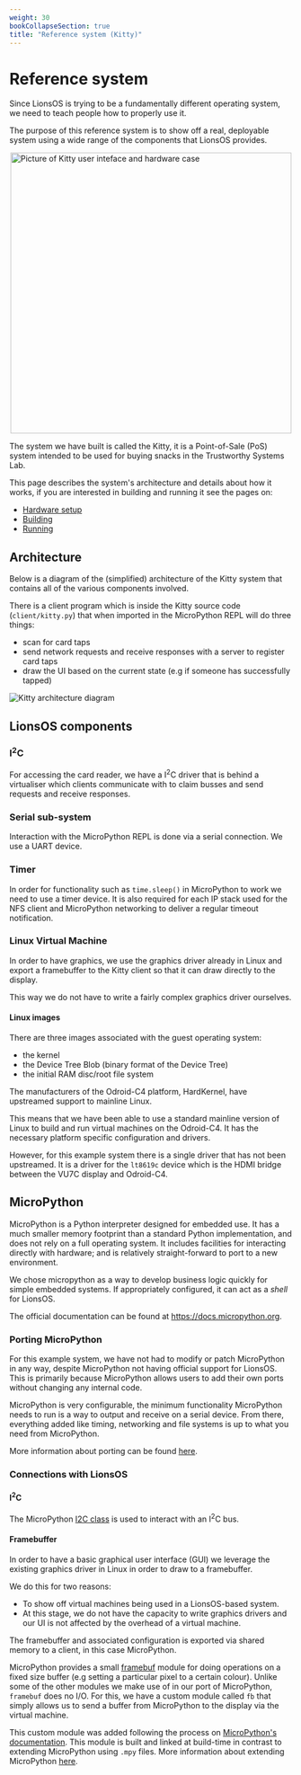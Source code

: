 ```yaml
---
weight: 30
bookCollapseSection: true
title: "Reference system (Kitty)"
---
```


# Reference system

Since LionsOS is trying to be a fundamentally different operating system,
we need to teach people how to properly use it.

The purpose of this reference system is to show off a real, deployable
system using a wide range of the components that LionsOS provides.

<!-- TODO: use a better picture -->
<img style="display: block; margin-left: auto; margin-right: auto" src="/kitty_case.jpg" alt="Picture of Kitty user inteface and hardware case" width="500"/>

The system we have built is called the Kitty, it is a Point-of-Sale (PoS)
system intended to be used for buying snacks in the Trustworthy Systems
Lab.

This page describes the system's architecture and details about how it works,
if you are interested in building and running it see the pages on:
* [Hardware setup](./hardware)
* [Building](./building)
* [Running](./running)

## Architecture

Below is a diagram of the (simplified) architecture of the Kitty system that contains
all of the various components involved.

There is a client program which is inside the Kitty source code (`client/kitty.py`) that
when imported in the MicroPython REPL will do three things:
* scan for card taps
* send network requests and receive responses with a server to register card taps
* draw the UI based on the current state (e.g if someone has successfully tapped)

![Kitty architecture diagram](/kitty_architecture.svg)

## LionsOS components

<!-- ### Networking -->

<!-- #### Network File System (NFS) -->

### I<sup>2</sup>C

For accessing the card reader, we have a I<sup>2</sup>C driver that is behind
a virtualiser which clients communicate with to claim busses and send requests
and receive responses.

### Serial sub-system

Interaction with the MicroPython REPL is done via a serial connection. We use
a UART device.

### Timer

In order for functionality such as `time.sleep()` in MicroPython to work we need
to use a timer device. It is also required for each IP stack used for the NFS client
and MicroPython networking to deliver a regular timeout notification.

### Linux Virtual Machine

In order to have graphics, we use the graphics driver already in Linux and export
a framebuffer to the Kitty client so that it can draw directly to the display.

This way we do not have to write a fairly complex graphics driver ourselves.

#### Linux images

There are three images associated with the guest operating system:
* the kernel
* the Device Tree Blob (binary format of the Device Tree)
* the initial RAM disc/root file system

The manufacturers of the Odroid-C4 platform, HardKernel, have upstreamed
support to mainline Linux.

This means that we have been able to use a standard mainline version of
Linux to build and run virtual machines on the Odroid-C4. It has the
necessary platform specific configuration and drivers.

However, for this example system there is a single driver that has not
been upstreamed. It is a driver for the `lt8619c` device which is the
HDMI bridge between the VU7C display and Odroid-C4.

<!-- #### UIO

When we get framebuffer data from the client prgoram (in this case
MicroPython), 
-->

## MicroPython

MicroPython is a Python interpreter designed for embedded use.
It has a much smaller memory footprint than a standard Python
implementation, and does not rely on a full operating system.
It includes facilities for interacting directly with hardware; and
is relatively straight-forward to port to a new environment.

We chose micropython as a way to develop business logic quickly for
simple embedded systems. If appropriately configured, it can act as
a _shell_ for LionsOS.

The official documentation can be found at https://docs.micropython.org.

### Porting MicroPython

For this example system, we have not had to modify or patch MicroPython in any
way, despite MicroPython not having official support for LionsOS. This is
primarily because MicroPython allows users to add their own ports without changing
any internal code.

MicroPython is very configurable, the minimum functionality MicroPython needs to
run is a way to output and receive on a serial device. From there, everything added
like timing, networking and file systems is up to what you need from MicroPython.

More information about porting can be found [here](https://docs.micropython.org/en/latest/develop/porting.html).

### Connections with LionsOS

#### I<sup>2</sup>C

The MicroPython [I2C class](https://docs.micropython.org/en/latest/library/machine.I2C.html)
is used to interact with an I<sup>2</sup>C bus.

#### Framebuffer

In order to have a basic graphical user interface (GUI) we leverage the
existing graphics driver in Linux in order to draw to a framebuffer.

We do this for two reasons:
* To show off virtual machines being used in a LionsOS-based system.
* At this stage, we do not have the capacity to write graphics drivers and
  our UI is not affected by the overhead of a virtual machine.

The framebuffer and associated configuration is exported via shared memory to
a client, in this case MicroPython.

MicroPython provides a small [framebuf](https://docs.micropython.org/en/latest/library/framebuf.html)
module for doing operations on a fixed size buffer (e.g setting a particular pixel to a certain colour).
Unlike some of the other modules we make use of in our port of MicroPython, `framebuf` does no I/O. For
this, we have a custom module called `fb` that simply allows us to send a buffer from MicroPython to
the display via the virtual machine.

This custom module was added following the process on
[MicroPython's documentation](https://docs.micropython.org/en/latest/develop/porting.html#adding-a-module-to-the-port).
This module is built and linked at build-time in contrast to extending MicroPython using `.mpy` files. More information
about extending MicroPython [here](https://docs.micropython.org/en/latest/develop/porting.html#adding-a-module-to-the-port).

<!-- #### Networking -->

<!-- #### File System -->

<!-- ## Navigating the codebase -->
